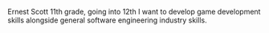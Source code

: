 Ernest Scott
11th grade, going into 12th
I want to develop game development skills alongside general software engineering industry skills.